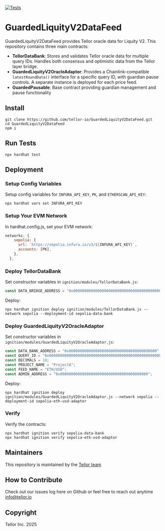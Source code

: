 [![Tests](https://github.com/tellor-io/GuardedLiquityV2DataFeed/actions/workflows/tests.yml/badge.svg?branch=main)](https://github.com/tellor-io/GuardedLiquityV2DataFeed/actions/workflows/tests.yml)

# GuardedLiquityV2DataFeed

GuardedLiquityV2DataFeed provides Tellor oracle data for Liquity V2. This repository contains three main contracts:

- **TellorDataBank**: Stores and validates Tellor oracle data for multiple query IDs. Handles both consensus and optimistic data from the Tellor layer bridge.
- **GuardedLiquityV2OracleAdaptor**: Provides a Chainlink-compatible `latestRoundData()` interface for a specific query ID, with guardian pause controls. A separate instance is deployed for each price feed.
- **GuardedPausable**: Base contract providing guardian management and pause functionality

## Install
```shell
git clone https://github.com/tellor-io/GuardedLiquityV2DataFeed.git
cd GuardedLiquityV2DataFeed
npm i
```

## Run Tests
```shell
npx hardhat test
```

## Deployment

### Setup Config Variables
Setup config variables for `INFURA_API_KEY`, `PK`, and `ETHERSCAN_API_KEY`:

```shell
npx hardhat vars set INFURA_API_KEY
```

### Setup Your EVM Network

In hardhat.config.js, set your EVM network:

```javascript
networks: {
    sepolia: {
      url: `https://sepolia.infura.io/v3/${INFURA_API_KEY}`,
      accounts: [PK],
    },
  },
```

### Deploy TellorDataBank

Set constructor variables in `ignition/modules/TellorDataBank.js`:

```javascript
const DATA_BRIDGE_ADDRESS = "0x0000000000000000000000000000000000000000";
```

Deploy:

```shell
npx hardhat ignition deploy ignition/modules/TellorDataBank.js --network sepolia --deployment-id sepolia-data-bank
```

### Deploy GuardedLiquityV2OracleAdaptor

Set constructor variables in `ignition/modules/GuardedLiquityV2OracleAdaptor.js`:

```javascript
const DATA_BANK_ADDRESS = "0x0000000000000000000000000000000000000000";
const QUERY_ID = "0x0000000000000000000000000000000000000000000000000000000000000000";
const DECIMALS = 18;
const PROJECT_NAME = "ProjectA";
const FEED_NAME = "ETH/USD";
const ADMIN_ADDRESS = "0x0000000000000000000000000000000000000000";
```

Deploy:

```shell
npx hardhat ignition deploy ignition/modules/GuardedLiquityV2OracleAdaptor.js --network sepolia --deployment-id sepolia-eth-usd-adaptor
```

### Verify
Verify the contracts:

```shell
npx hardhat ignition verify sepolia-data-bank
npx hardhat ignition verify sepolia-eth-usd-adaptor
```

## Maintainers <a name="maintainers"> </a>
This repository is maintained by the [Tellor team](https://github.com/orgs/tellor-io/people)


## How to Contribute<a name="how2contribute"> </a>  

Check out our issues log here on Github or feel free to reach out anytime [info@tellor.io](mailto:info@tellor.io)

## Copyright

Tellor Inc. 2025